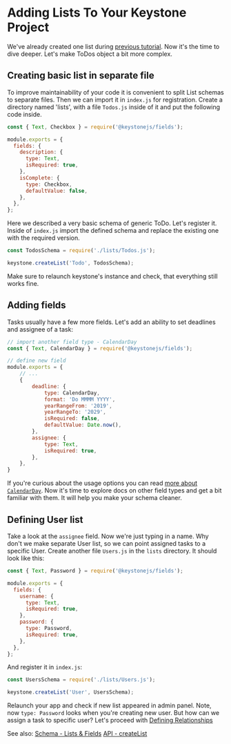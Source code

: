 <!--[meta]
section: guides
title: Adding Lists To Your Keystone Project
subSection: setup
order: 2
[meta]-->

# Adding Lists To Your Keystone Project

We've already created one list during [previous tutorial](/docs/guides/new-project.md).
Now it's the time to dive deeper. Let's make ToDos object a bit more complex.

## Creating basic list in separate file

To improve maintainability of your code it is convenient to split List schemas to separate files. Then we can import it in `index.js` for registration. Create a directory
named 'lists', with a file `Todos.js` inside of it and put the following code inside.

```javascript
const { Text, Checkbox } = require('@keystonejs/fields');

module.exports = {
  fields: {
    description: {
      type: Text,
      isRequired: true,
    },
    isComplete: {
      type: Checkbox,
      defaultValue: false,
    },
  },
};
```

Here we described a very basic schema of generic ToDo. Let's register it.
Inside of `index.js` import the defined schema and replace the existing one with the required version.

```javascript
const TodosSchema = require('./lists/Todos.js');

keystone.createList('Todo', TodosSchema);
```

Make sure to relaunch keystone's instance and check, that everything still works fine.

## Adding fields

Tasks usually have a few more fields. Let's add an ability to set deadlines and assignee of a task:

```javascript
// import another field type - CalendarDay
const { Text, CalendarDay } = require('@keystonejs/fields');

// define new field
module.exports = {
    // ...
    {
        deadline: {
            type: CalendarDay,
            format: 'Do MMMM YYYY',
            yearRangeFrom: '2019',
            yearRangeTo: '2029',
            isRequired: false,
            defaultValue: Date.now(),
        },
        assignee: {
            type: Text,
            isRequired: true,
        },
    },
}
```

If you're curious about the usage options you can read [more about `CalendarDay`](/packages/fields/src/types/CalendarDay/README.md).
Now it's time to explore docs on other field types and get a bit familiar with them. It will help you make your schema cleaner.

## Defining User list

Take a look at the `assignee` field. Now we're just typing in a name. Why don't we make separate User list, so we can point assigned tasks to a specific User.
Create another file `Users.js` in the `lists` directory. It should look like this:

```javascript
const { Text, Password } = require('@keystonejs/fields');

module.exports = {
  fields: {
    username: {
      type: Text,
      isRequired: true,
    },
    password: {
      type: Password,
      isRequired: true,
    },
  },
};
```

And register it in `index.js`:

```javascript
const UsersSchema = require('./lists/Users.js');

keystone.createList('User', UsersSchema);
```

Relaunch your app and check if new list appeared in admin panel. Note, now `type: Password` looks when you're creating new user.
But how can we assign a task to specific user? Let's proceed with [Defining Relationships](/docs/guides/relationships.md)

See also:
[Schema - Lists & Fields](/docs/guides/schema.md)
[API - createList](/docs/api/create-list.md)
